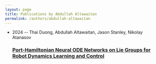 ```yaml
---
layout: page
title: Publications by Abdullah Altawaitan
permalink: /authors/abdullah-altawaitan
---
```


<ul class="post-list">
<li><span class='post-meta'>2024 -- Thai Duong, Abdullah Altawaitan, Jason Stanley, Nikolay Atanasov</span><h3><a class='post-link' href="{{ site.baseurl }}/port-hamiltonian-neural-ode-networks-on-lie-groups-for-robot-dynamics-learning-and-control">Port-Hamiltonian Neural ODE Networks on Lie Groups for Robot Dynamics Learning and Control</a></h3></li>

</ul>
